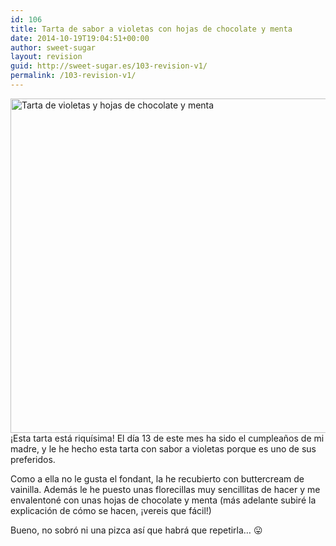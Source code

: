 ```yaml
---
id: 106
title: Tarta de sabor a violetas con hojas de chocolate y menta
date: 2014-10-19T19:04:51+00:00
author: sweet-sugar
layout: revision
guid: http://sweet-sugar.es/103-revision-v1/
permalink: /103-revision-v1/
---
```

[<img class="alignnone size-full wp-image-104" src="http://sweet-sugar.es/wp-content/uploads/2014/10/tarta-violetas.jpg" alt="Tarta de violetas y hojas de chocolate y menta" width="700" height="535" srcset="http://sweet-sugar.es/wp-content/uploads/2014/10/tarta-violetas.jpg 700w, http://sweet-sugar.es/wp-content/uploads/2014/10/tarta-violetas-300x229.jpg 300w" sizes="(max-width: 700px) 100vw, 700px" />](http://sweet-sugar.es/wp-content/uploads/2014/10/tarta-violetas.jpg)¡Esta tarta está riquísima! El día 13 de este mes ha sido el cumpleaños de mi madre, y le he hecho esta tarta con sabor a violetas porque es uno de sus preferidos.

Como a ella no le gusta el fondant, la he recubierto con buttercream de vainilla. Además le he puesto unas florecillas muy sencillitas de hacer y me envalentoné con unas hojas de chocolate y menta (más adelante subiré la explicación de cómo se hacen, ¡vereis que fácil!)

Bueno, no sobró ni una pizca así que habrá que repetirla&#8230; 😛

&nbsp;
